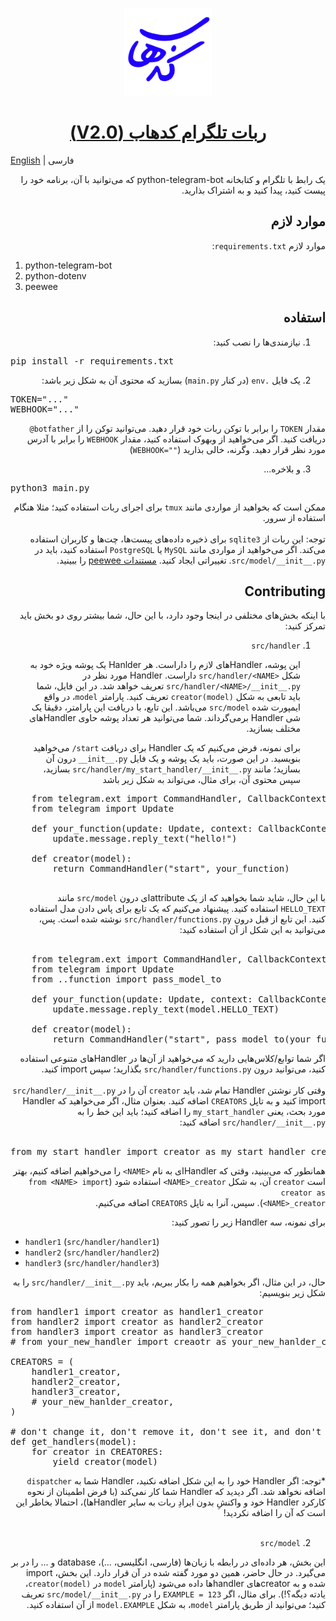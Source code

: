 <p align="center">
    <img width="140" src="https://raw.githubusercontent.com/codehub-ir/codehub-graphics/0dd43fd4d2f145f511332f09cc415acffe9e6637/github-org/SVGs/logotype-170.svg" />
</p>

<p align="center">
    <h1 align="center">
        <a href="https://codehub.pythonanywhere.com/" dir="rtl">ربات تلگرام کدهاب (V2.0)</a>
    </h1>
</p>

[English](./README.md) | فارسی

<div dir="rtl">
یک رابط با تلگرام و کتابخانه python-telegram-bot که می‌توانید با آن، برنامه خود را  پیست کنید، پیدا کنید و به اشتراک بذارید.

## موارد لازم

موارد لازم `requirements.txt`:

<div dir="ltr">

1. python-telegram-bot
2. python-dotenv
3. peewee

</div>

## استفاده

1. نیازمندی‌ها را نصب کنید:

<pre dir="ltr">
pip install -r requirements.txt
</pre>

2. یک فایل `.env` (در کنار `main.py`) بسازید که محتوی آن به شکل زیر باشد:

<pre dir="ltr">
TOKEN="..."
WEBHOOK="..."
</pre>

<div dir="rtl">
    مقدار <code>TOKEN</code> را برابر با توکن ربات خود قرار دهید. می‌توانید توکن را از <code dir="ltr">@botfather</code> دریافت کنید.
اگر می‌خواهید از وبهوک استفاده کنید، مقدار <code>WEBHOOK</code> را برابر با آدرس مورد نظر قرار دهید. وگرنه، خالی بذارید (<code dir="ltr">WEBHOOK=""</code>)

</div>

3. و بلاخره...

<pre dir="ltr">python3 main.py</pre>

<div dir="rtl">
    ممکن است که بخواهید از مواردی مانند <code>tmux</code> برای اجرای ربات استفاده کنید؛ مثلا هنگام استفاده از سرور.
</div>

<br />

<div dir="rtl">
    توجه: این ربات از <code>sqlite3</code> برای ذخیره داده‌های پیست‌ها، چت‌ها و کاربران استفاده می‌کند. اگر می‌خواهید از مواردی مانند <code>MySQL</code> یا <code>PostgreSQL</code> استفاده کنید، باید در <code dir="ltr">src/model/__init__.py</code>. تغییراتی ایجاد کنید. <a href="http://docs.peewee-orm.com/en/latest/peewee/database.html">مستندات peewee</a> را ببینید.
</div>

## Contributing

با اینکه بخش‌های مختلفی در اینجا وجود دارد، با این حال، شما بیشتر روی دو بخش باید تمرکز کنید:

1. `src/handler`

    این پوشه، Handlerهای لازم را داراست. هر Hanlder یک پوشه ویژه خود به شکل <code dir="ltr">src/handler/&lt;NAME&gt;</code> داراست. Handler مورد نظر در <code dir="ltr">src/handler/&lt;NAME&gt;/\_\_init\_\_.py</code> تعریف خواهد شد. در این فایل، شما باید تابعی به شکل <code dir="ltr">creator(model)</code> تعریف کنید. پارامتر <code>model</code>، در واقع ایمپورت شده <code dir="ltr">src/model</code> می‌باشد. این تابع، با دریافت این پارامتر، دقیقا یک شی Handler برمی‌گرداند. شما می‌توانید هر تعداد پوشه حاوی Handlerهای مختلف بسازید.

    برای نمونه، فرض می‌کنیم که یک Handler برای دریافت <code dir="ltr">/start</code> می‌خواهید بنویسید. در این صورت، باید یک پوشه و یک فایل <code dir="ltr">\_\_init\_\_.py</code> درون آن بسازید؛ مانند <code dir="ltr">src/handler/my_start_handler/\_\_init\_\_.py</code> بسازید، سپس محتوی آن، برای مثال، می‌تواند به شکل زیر باشد


<pre dir="ltr">
    from telegram.ext import CommandHandler, CallbackContext
    from telegram import Update

    def your_function(update: Update, context: CallbackContext):
        update.message.reply_text("hello!")

    def creator(model):
        return CommandHandler("start", your_function)
    </pre>

<div dir="rtl">
    با این حال، شاید شما بخواهید که از یک ‌attributeای درون <code dir="ltr">src/model</code> مانند <code dir="ltr">HELLO_TEXT</code> استفاده کنید. پیشنهاد می‌کنیم که یک تابع برای پاس دادن مدل استفاده کنید. این تابع از قبل درون <code dir="ltr">src/handler/functions.py</code> نوشته شده است. پس، می‌توانید به این شکل از آن استفاده کنید:
</div>

<br />

<pre dir="ltr">
    from telegram.ext import CommandHandler, CallbackContext
    from telegram import Update
    from ..function import pass_model_to

    def your_function(update: Update, context: CallbackContext, model):
        update.message.reply_text(model.HELLO_TEXT)

    def creator(model):
        return CommandHandler("start", pass_model_to(your_function, model))
</pre>

<div dir="rtl">
    اگر شما توابع/کلاس‌هایی دارید که می‌خواهید از آن‌ها در Handlerهای متنوعی استفاده کنید، می‌توانید درون <code dir="ltr">src/handler/functions.py</code> بگذارید؛ سپس import کنید.
</div>

<br />

<div dir="rtl">
    وقتی کار نوشتن Handler تمام شد، باید <code>creator</code> آن را در <code dir="ltr">src/handler/__init__.py</code> import کنید و به تاپل <code>CREATORS</code> اضافه کنید. بعنوان مثال، اگر می‌خواهید که Handler مورد بحث، یعنی <code>my_start_handler</code> را اضافه کنید؛ باید این خط را به <code dir="ltr">src/handler/__init__.py</code> اضافه کنید:
</div>

<br />

<pre dir="ltr">
from my_start_handler import creator as my_start_handler_creator
</pre>

<div dir="rtl">

همانطور که می‌بینید، وقتی که Handlerای به نام <code>&lt;NAME&gt;</code> را می‌خواهیم اضافه کنیم، بهتر است <code>creator</code> آن، به شکل <code dir="ltr">&lt;NAME&gt;\_creator</code> استفاده شود (<code dir="ltr">from &lt;NAME&gt; import creator as &lt;NAME&gt;_creator</code>). سپس، آنرا به تاپل <code>CREATORS</code> اضافه می‌کنیم.

برای نمونه، سه Handler زیر را تصور کنید:
<ul dir="ltr">
 <li><code>handler1</code> (<code dir="ltr">src/handler/handler1</code>)</li>
 <li><code>handler2</code> (<code dir="ltr">src/handler/handler2</code>)</li>
 <li><code>handler3</code> (<code dir="ltr">src/handler/handler3</code>)</li>
</ul>

حال، در این مثال، اگر بخواهیم همه را بکار ببریم، باید <code dir="ltr">src/handler/\_\_init\_\_.py</code> را به شکل زیر بنویسیم:

</div>

<pre dir="ltr">
from handler1 import creator as handler1_creator
from handler2 import creator as handler2_creator
from handler3 import creator as handler3_creator
# from your_new_handler import creaotr as your_new_hanlder_creator

CREATORS = (
    handler1_creator,
    handler2_creator,
    handler3_creator,
    # your_new_hanlder_creator,
)

# don't change it, don't remove it, don't see it, and don't think about it at all!
def get_handlers(model):
    for creator in CREATORES:
        yield creator(model)
</pre>

<div dir="rtl">
    *توجه: اگر Handler خود را به این شکل اضافه نکنید، Handler شما به <code>dispatcher</code> اضافه نخواهد شد. اگر دیدید که Handler شما کار نمی‌کند (با فرض اطمینان از نحوه کارکرد Handler خود و واکنشِ بدون ایرادِ ربات به سایر Handlerها)، احتمالا بخاطر این است که آن را اضافه نکردید!
</div>

<br />

2. `src/model`

این بخش، هر داده‌ای در رابطه با زبان‌ها (فارسی، انگلیسی، ...)، database و ... را در بر می‌گیرد. در حال حاضر، همین دو مورد گفته شده در آن قرار دارد. این بخش، import شده و به creatorهای handlerها داده می‌شود (پارامتر <code>model</code> در <code dir="ltr">creator(model)</code>، یادته دیگه؟!). برای مثال، اگر <code dir="ltr">EXAMPLE = 123</code> را در <code dir="ltr">src/model/\_\_init\_\_.py</code> تعریف کنید؛ می‌توانید از طریق پارامتر <code>model</code>، به شکل <code dir="ltr">model.EXAMPLE</code> از آن استفاده کنید.

</div>
